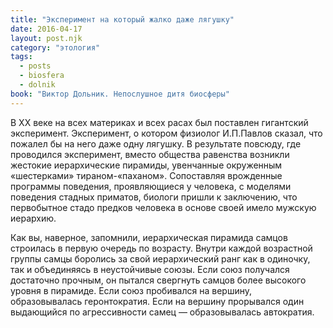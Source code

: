 ```yaml
---
title: "Эксперимент на который жалко даже лягушку"
date: 2016-04-17
layout: post.njk
category: "этология"
tags:
  - posts
  - biosfera
  - dolnik
book: "Виктор Дольник. Непослушное дитя биосферы"
---
```


В XX веке на всех материках и всех расах был поставлен гигантский эксперимент. Эксперимент, о котором физиолог И.П.Павлов сказал, что пожалел бы на него даже одну лягушку. В результате повсюду, где проводился эксперимент, вместо общества равенства возникли жестокие иерархические пирамиды, увенчанные окруженным «шестерками» тираном-«паханом». Сопоставляя врожденные программы поведения, проявляющиеся у человека, с моделями поведения стадных приматов, биологи пришли к заключению, что первобытное стадо предков человека в основе своей имело мужскую иерархию.

Как вы, наверное, запомнили, иерархическая пирамида самцов строилась в первую очередь по возрасту. Внутри каждой возрастной группы самцы боролись за свой иерархический ранг как в одиночку, так и объединяясь в неустойчивые союзы. Если союз получался достаточно прочным, он пытался свергнуть самцов более высокого уровня в пирамиде. Если союз пробивался на вершину, образовывалась геронтократия. Если на вершину прорывался один выдающийся по агрессивности самец — образовывалась автократия.
